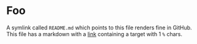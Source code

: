 # Foo

A symlink called `README.md` which points to this file renders fine in GitHub. This file has a markdown with a [link](%) containing a target with 1 `%` chars.
